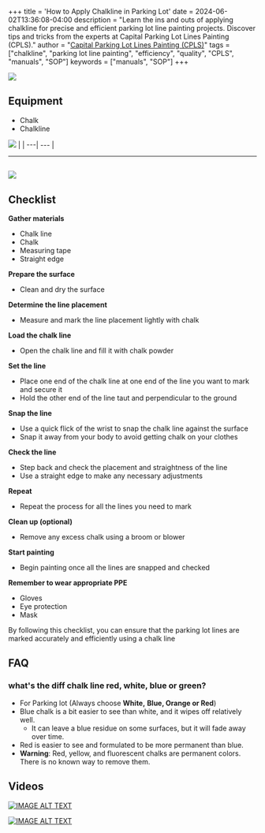 +++
title = 'How to Apply Chalkline in Parking Lot'
date = 2024-06-02T13:36:08-04:00
description = "Learn the ins and outs of applying chalkline for precise and efficient parking lot line painting projects. Discover tips and tricks from the experts at Capital Parking Lot Lines Painting (CPLS)."
author = "[Capital Parking Lot Lines Painting (CPLS)](https://capitalpaintingservices.ca/)"
tags = ["chalkline", "parking lot line painting", "efficiency", "quality", "CPLS", "manuals", "SOP"]
keywords = ["manuals", "SOP"]
+++

![](https://t9003124045.p.clickup-attachments.com/t9003124045/36376558-a7b1-4879-8355-6afd6a0f6c05/image.png)



## Equipment

*   Chalk
*   Chalkline

  

![](https://t9003124045.p.clickup-attachments.com/t9003124045/0330cd7b-7b17-47e8-97ba-b45161644914/image.png) |
| ---| --- |

  

  

* * *

## ![](https://t9003124045.p.clickup-attachments.com/t9003124045/1881f163-e17d-44a7-843d-975e111668af/image.png)

##   

## Checklist

**Gather materials**

*   Chalk line
*   Chalk
*   Measuring tape
*   Straight edge

**Prepare the surface**

*   Clean and dry the surface

**Determine the line placement**

*   Measure and mark the line placement lightly with chalk

**Load the chalk line**

*   Open the chalk line and fill it with chalk powder

**Set the line**

*   Place one end of the chalk line at one end of the line you want to mark and secure it
*   Hold the other end of the line taut and perpendicular to the ground

**Snap the line**

*   Use a quick flick of the wrist to snap the chalk line against the surface
*   Snap it away from your body to avoid getting chalk on your clothes

**Check the line**

*   Step back and check the placement and straightness of the line
*   Use a straight edge to make any necessary adjustments

**Repeat**

*   Repeat the process for all the lines you need to mark

**Clean up (optional)**

*   Remove any excess chalk using a broom or blower

**Start painting**

*   Begin painting once all the lines are snapped and checked

**Remember to wear appropriate PPE**

*   Gloves
*   Eye protection
*   Mask

By following this checklist, you can ensure that the parking lot lines are marked accurately and efficiently using a chalk line

  

  

## FAQ

### what's the diff chalk line red, white, blue or green?

*   For Parking lot (Always choose **White,** **Blue, Orange or Red**)
*   Blue chalk is a bit easier to see than white, and it wipes off relatively well.
    *   It can leave a blue residue on some surfaces, but it will fade away over time. 
*   Red is easier to see and formulated to be more permanent than blue.
*   **Warning**: Red, yellow, and fluorescent chalks are permanent colors. There is no known way to remove them. 

## Videos



[![IMAGE ALT TEXT](https://img.youtube.com/vi/EGIkjcXDIfQ/sddefault.jpg)](https://www.youtube.com/embed/EGIkjcXDIfQ?si=42vvEf_zXuJVU9to "Video Title")




[![IMAGE ALT TEXT](https://i3.ytimg.com/vi/zUrY7Iqu3zs/hqdefault.jpg)](https://youtube.com/watch?v=zUrY7Iqu3zs "Video Title")